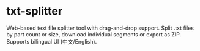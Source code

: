 # txt-splitter
Web-based text file splitter tool with drag-and-drop support. Split .txt files by part count or size, download individual segments or export as ZIP. Supports bilingual UI (中文/English).
